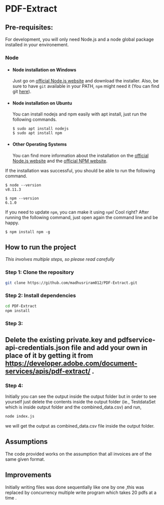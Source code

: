 # PDF-Extract


## Pre-requisites:
For development, you will only need Node.js and a node global package installed in your environement.

### Node
- #### Node installation on Windows

  Just go on [official Node.js website](https://nodejs.org/) and download the installer.
Also, be sure to have `git` available in your PATH, `npm` might need it (You can find git [here](https://git-scm.com/)).

- #### Node installation on Ubuntu

  You can install nodejs and npm easily with apt install, just run the following commands.

      $ sudo apt install nodejs
      $ sudo apt install npm

- #### Other Operating Systems
  You can find more information about the installation on the [official Node.js website](https://nodejs.org/) and the [official NPM website](https://npmjs.org/).

If the installation was successful, you should be able to run the following command.

    $ node --version
    v8.11.3

    $ npm --version
    6.1.0

If you need to update `npm`, you can make it using `npm`! Cool right? After running the following command, just open again the command line and be happy.

    $ npm install npm -g
    
    

## How to run the project

_This involves multiple steps, so please read carefully_

### Step 1: Clone the repository
```bash
git clone https://github.com/madhusriram012/PDF-Extract.git
```

### Step 2: Install dependencies

```bash
cd PDF-Extract
npm install 
```

### Step 3: 

## Delete the existing private.key and pdfservice-api-credentials.json file and add your own in place of it by getting it from https://developer.adobe.com/document-services/apis/pdf-extract/ .


### Step 4:
Initially you can see the output inside the output folder but in order to see yourself just delete the contents inside the output folder (ie., TestdataSet which is inside output folder and the combined_data.csv) and run,
```bash
node index.js
```
we will get the output as combined_data.csv file inside the output folder.


## Assumptions
The code provided works on the assumption that all invoices are of the same given format.


## Improvements
Initially writing files was done sequentially like one by one ,this was replaced by concurrency multiple write program which takes 20 pdfs at a time .
